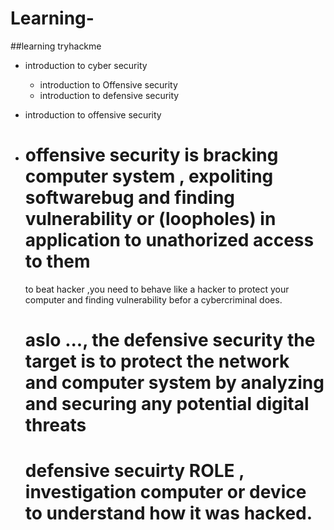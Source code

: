 # Learning-
##learning tryhackme
- introduction to cyber security 
  - introduction to Offensive security 
  - introduction to defensive security

- introduction to offensive security
- 
  # offensive security is bracking computer system  , expoliting softwarebug and finding vulnerability or (loopholes) in application to unathorized access to them
  to beat hacker ,you need to behave like a hacker to protect your computer and finding vulnerability befor a cybercriminal does.
  
  # aslo ..., the defensive security the target is to protect the network and computer system by analyzing and securing any potential digital threats
  # defensive secuirty ROLE , investigation computer or device to understand how it was hacked.
  
